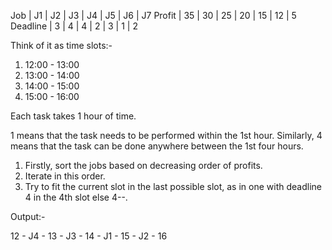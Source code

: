 Job         |  J1  |  J2  |  J3  |  J4  |  J5  |  J6  |  J7
Profit      |  35  |  30  |  25  |  20  |  15  |  12  |  5
Deadline    |  3   |  4   |  4   |  2   |  3   |  1   |  2


Think of it as time slots:-
1. 12:00 - 13:00
2. 13:00 - 14:00
3. 14:00 - 15:00
4. 15:00 - 16:00

Each task takes 1 hour of time.

1 means that the task needs to be performed within the 1st hour.
Similarly, 4 means that the task can be done anywhere between the 1st four hours.

1. Firstly, sort the jobs based on decreasing order of profits.
2. Iterate in this order.
3. Try to fit the current slot in the last possible slot, as in one with deadline 4 in the 4th slot else 4--.

Output:-

12 - J4 - 13 - J3 - 14 - J1 - 15 - J2 - 16
 